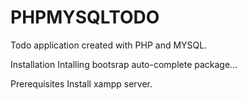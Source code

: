 # PHPMYSQLTODO
Todo application created with PHP and MYSQL. 

Installation
Intalling bootsrap auto-complete package...

Prerequisites 
Install xampp server.

